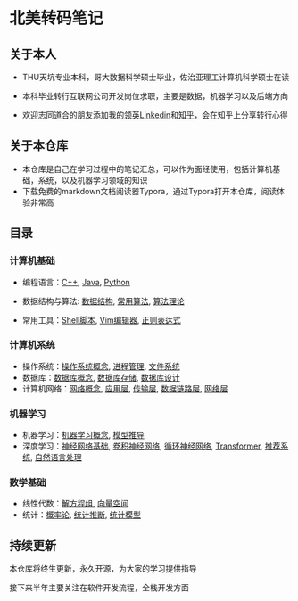 # 北美转码笔记

## 关于本人

- THU天坑专业本科，哥大数据科学硕士毕业，佐治亚理工计算机科学硕士在读
- 本科毕业转行互联网公司开发岗位求职，主要是数据，机器学习以及后端方向

- 欢迎志同道合的朋友添加我的[领英Linkedin](https://www.linkedin.com/in/jingxiangzhang/)和[知乎](https://www.zhihu.com/people/zhangjx831)，会在知乎上分享转行心得


## 关于本仓库

- 本仓库是自己在学习过程中的笔记汇总，可以作为面经使用，包括计算机基础，系统，以及机器学习领域的知识
- 下载免费的markdown文档阅读器Typora，通过Typora打开本仓库，阅读体验非常高

## 目录

### 计算机基础

- 编程语言：[C++](https://github.com/zhangjx831/Data-Science-Notes/blob/master/Computer%20Science/Computer%20Basics/Programming%20Fundamentals/C%2B%2B.md), [Java](https://github.com/zhangjx831/Data-Science-Notes/blob/master/Computer%20Science/Computer%20Basics/Programming%20Fundamentals/Java.md), [Python](https://github.com/zhangjx831/Data-Science-Notes/blob/master/Computer%20Science/Computer%20Basics/Programming%20Fundamentals/Python.md)

- 数据结构与算法: [数据结构](https://github.com/zhangjx831/Data-Science-Notes/blob/master/Computer%20Science/Computer%20Basics/Data%20Structure%20%26%20Algorithgm/Data%20Structures.md), [常用算法](https://github.com/zhangjx831/Data-Science-Notes/blob/master/Computer%20Science/Computer%20Basics/Data%20Structure%20%26%20Algorithgm/%E5%B8%B8%E7%94%A8%E7%AE%97%E6%B3%95.md), [算法理论](https://github.com/zhangjx831/Data-Science-Notes/blob/master/Computer%20Science/Computer%20Basics/Data%20Structure%20%26%20Algorithgm/Algorithm%20Theory.md)
- 常用工具：[Shell脚本](https://github.com/zhangjx831/Data-Science-Notes/blob/master/Computer%20Science/Computer%20Basics/Tools/Shell%E8%84%9A%E6%9C%AC.md), [Vim编辑器](https://github.com/zhangjx831/Data-Science-Notes/blob/master/Computer%20Science/Computer%20Basics/Tools/Vim%E7%BC%96%E8%BE%91%E5%99%A8.md), [正则表达式](https://github.com/zhangjx831/Data-Science-Notes/blob/master/Computer%20Science/Computer%20Basics/Tools/%E6%AD%A3%E5%88%99%E8%A1%A8%E8%BE%BE%E5%BC%8F.md)

### 计算机系统

- 操作系统：[操作系统概念](https://github.com/zhangjx831/Data-Science-Notes/blob/master/Computer%20Science/Computer%20System/Operating%20Systems/intro.md), [进程管理](https://github.com/zhangjx831/Data-Science-Notes/blob/master/Computer%20Science/Computer%20System/Operating%20Systems/Process.md), [文件系统](https://github.com/zhangjx831/Data-Science-Notes/blob/master/Computer%20Science/Computer%20System/Operating%20Systems/File%20System.md)
- 数据库：[数据库概念](https://github.com/zhangjx831/Data-Science-Notes/blob/master/Computer%20Science/Computer%20System/Databases/Introduction.md), [数据库存储](https://github.com/zhangjx831/Data-Science-Notes/blob/master/Computer%20Science/Computer%20System/Databases/Database%20Storage.md), [数据库设计](https://github.com/zhangjx831/Data-Science-Notes/blob/master/Computer%20Science/Computer%20System/Databases/%E6%95%B0%E6%8D%AE%E5%BA%93%E8%AE%BE%E8%AE%A1.md)
- 计算机网络：[网络概念](https://github.com/zhangjx831/Data-Science-Notes/blob/master/Computer%20Science/Computer%20System/Computer%20Networks/Introduction.md), [应用层](https://github.com/zhangjx831/Data-Science-Notes/blob/master/Computer%20Science/Computer%20System/Computer%20Networks/Application%20Layer.md), [传输层](https://github.com/zhangjx831/Data-Science-Notes/blob/master/Computer%20Science/Computer%20System/Computer%20Networks/Transport%20Layer.md), [数据链路层](https://github.com/zhangjx831/Data-Science-Notes/blob/master/Computer%20Science/Computer%20System/Computer%20Networks/Transport%20Layer.md), [网络层](https://github.com/zhangjx831/Data-Science-Notes/blob/master/Computer%20Science/Computer%20System/Computer%20Networks/Network%20Layer.md)

### 机器学习

- 机器学习：[机器学习概念](https://github.com/zhangjx831/Data-Science-Notes/blob/master/Computer%20Science/Machine%20Learning/Machine%20Learning/%E5%9F%BA%E7%A1%80%E6%A6%82%E5%BF%B5.md), [模型推导](https://github.com/zhangjx831/Data-Science-Notes/blob/master/Computer%20Science/Machine%20Learning/Machine%20Learning/%E6%A8%A1%E5%9E%8B%E6%8E%A8%E5%AF%BC.md)
- 深度学习：[神经网络基础](https://github.com/zhangjx831/Data-Science-Notes/blob/master/Computer%20Science/Machine%20Learning/Deep%20Learning/DNN.md), [卷积神经网络](https://github.com/zhangjx831/Data-Science-Notes/blob/master/Computer%20Science/Machine%20Learning/Deep%20Learning/CNN.md), [循环神经网络](https://github.com/zhangjx831/Data-Science-Notes/blob/master/Computer%20Science/Machine%20Learning/Deep%20Learning/RNN.md), [Transformer](https://github.com/zhangjx831/Data-Science-Notes/blob/master/Computer%20Science/Machine%20Learning/Deep%20Learning/Transformer.md), [推荐系统](https://github.com/zhangjx831/Data-Science-Notes/blob/master/Computer%20Science/Machine%20Learning/Deep%20Learning/%E6%8E%A8%E8%8D%90%E7%B3%BB%E7%BB%9F.md), [自然语言处理](https://github.com/zhangjx831/Data-Science-Notes/blob/master/Computer%20Science/Machine%20Learning/Deep%20Learning/%E8%87%AA%E7%84%B6%E8%AF%AD%E8%A8%80%E5%A4%84%E7%90%86.md)

### 数学基础

- 线性代数：[解方程组](https://github.com/zhangjx831/Data-Science-Notes/blob/master/Mathematics/Linear%20Algebra/%E8%A7%A3%E6%96%B9%E7%A8%8B%E7%BB%84.md), [向量空间](https://github.com/zhangjx831/Data-Science-Notes/blob/master/Mathematics/Linear%20Algebra/%E5%90%91%E9%87%8F%E7%A9%BA%E9%97%B4.md)
- 统计：[概率论](https://github.com/zhangjx831/Data-Science-Notes/blob/master/Mathematics/Statistics/Probs%20and%20Stats.md), [统计推断](https://github.com/zhangjx831/Data-Science-Notes/blob/master/Mathematics/Statistics/Stats%20Inference.md), [统计模型](https://github.com/zhangjx831/Data-Science-Notes/blob/master/Mathematics/Statistics/Stats%20Modelling.md)

## 持续更新

本仓库将终生更新，永久开源，为大家的学习提供指导

接下来半年主要关注在软件开发流程，全栈开发方面

